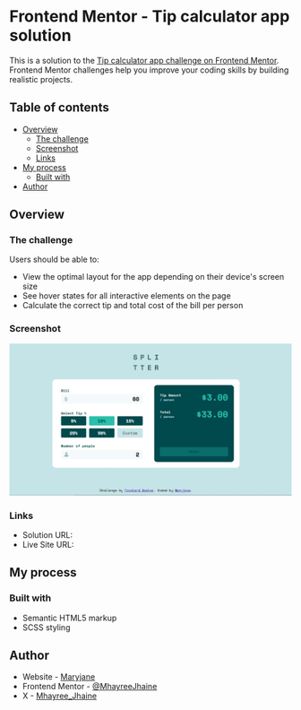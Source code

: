 # Frontend Mentor - Tip calculator app solution

This is a solution to the [Tip calculator app challenge on Frontend Mentor](https://www.frontendmentor.io/challenges/tip-calculator-app-ugJNGbJUX). Frontend Mentor challenges help you improve your coding skills by building realistic projects.

## Table of contents

- [Overview](#overview)
  - [The challenge](#the-challenge)
  - [Screenshot](#screenshot)
  - [Links](#links)
- [My process](#my-process)
  - [Built with](#built-with)
- [Author](#author)

## Overview

### The challenge

Users should be able to:

- View the optimal layout for the app depending on their device's screen size
- See hover states for all interactive elements on the page
- Calculate the correct tip and total cost of the bill per person

### Screenshot

![](./screenshot.jpg)

### Links

- Solution URL: [](https://github.com/MhayreeJhaine/Tip-Calculator/)
- Live Site URL: [](https://mhayreejhaine.github.io/Tip-Calculator/)

## My process

### Built with

- Semantic HTML5 markup
- SCSS styling

## Author

- Website - [Maryjane](https://emjhay-dev.onrender.com/)
- Frontend Mentor - [@MhayreeJhaine](https://www.frontendmentor.io/profile/MhayreeJhaine)
- X - [Mhayree_Jhaine](https://x.com/Mhayree_Jhaine)
